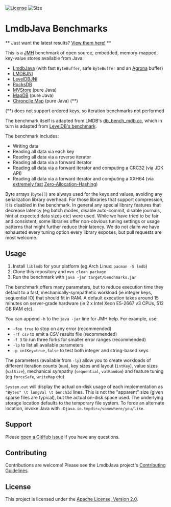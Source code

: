 [![License](https://img.shields.io/hexpm/l/plug.svg?maxAge=2592000)](http://www.apache.org/licenses/LICENSE-2.0.txt)
![Size](https://reposs.herokuapp.com/?path=lmdbjava/benchmarks)

# LmdbJava Benchmarks

** Just want the latest results?
[View them here!](https://github.com/lmdbjava/benchmarks/blob/master/results/20160630/README.md) **

This is a [JMH](http://openjdk.java.net/projects/code-tools/jmh/) benchmark
of open source, embedded, memory-mapped, key-value stores available from Java:

* [LmdbJava](https://github.com/lmdbjava/lmdbjava) (with fast `ByteBuffer`, safe
  `ByteBuffer` and an [Agrona](https://github.com/real-logic/Agrona) buffer)
* [LMDBJNI](https://github.com/deephacks/lmdbjni)
* [LevelDBJNI](https://github.com/fusesource/leveldbjni)
* [RocksDB](http://rocksdb.org/)
* [MVStore](http://h2database.com/html/mvstore.html) (pure Java)
* [MapDB](http://www.mapdb.org/) (pure Java)
* [Chroncile Map](https://github.com/OpenHFT/Chronicle-Map) (pure Java) (**)

(**) does not support ordered keys, so iteration benchmarks not performed

The benchmark itself is adapted from LMDB's
[db_bench_mdb.cc](http://lmdb.tech/bench/microbench/db_bench_mdb.cc), which in
turn is adapted from
[LevelDB's benchmark](https://github.com/google/leveldb/blob/master/db/db_bench.cc).

The benchmark includes:

* Writing data
* Reading all data via each key
* Reading all data via a reverse iterator
* Reading all data via a forward iterator
* Reading all data via a forward iterator and computing a CRC32 (via JDK API)
* Reading all data via a forward iterator and computing a XXH64
  (via [extremely fast](https://github.com/benalexau/hash-bench)
  [Zero-Allocation-Hashing](https://github.com/OpenHFT/Zero-Allocation-Hashing))

Byte arrays (`byte[]`) are always used for the keys and values, avoiding any
serialization library overhead. For those libraries that support compression,
it is disabled in the benchmark. In general any special library features that
decrease latency (eg batch modes, disable auto-commit, disable journals,
hint at expected data sizes etc) were used. While we have tried to be fair and
consistent, some libraries offer non-obvious tuning settings or usage patterns
that might further reduce their latency. We do not claim we have exhausted
every tuning option every library exposes, but pull requests are most welcome.

## Usage

1. Install `liblmdb` for your platform (eg Arch Linux: `pacman -S lmdb`)
2. Clone this repository and `mvn clean package`
3. Run the benchmark with `java -jar target/benchmarks.jar`

The benchmark offers many parameters, but to reduce execution time they default
to a fast, mechanically-sympathetic workload (ie integer keys, sequential IO)
that should fit in RAM. A default execution takes around 15 minutes on
server-grade hardware (ie 2 x Intel Xeon E5-2667 v3 CPUs, 512 GB RAM etc).

You can append ``-h`` to the ``java -jar`` line for JMH help. For example, use:

  * ``-foe true`` to stop on any error (recommended)
  * ``-rf csv`` to emit a CSV results file (recommended)
  * ``-f 3`` to run three forks for smaller error ranges (recommended)
  * ``-lp`` to list all available parameters
  * ``-p intKey=true,false`` to test both integer and string-based keys

The parameters (available from `-lp`) allow you to create workloads of different
iteration counts (`num`), key sizes and layout (`intKey`), value sizes
(`valSize`), mechanical sympathy (`sequential`, `valRandom`) and feature tuning
(eg `forceSafe`, `writeMap` etc).

``System.out`` will display the actual on-disk usage of each implementation as
``"Bytes" \t longVal \t benchId`` lines. This is not the "apparent" size (given
sparse files are typical), but the actual on-disk space used. The underlying
storage location defaults to the temporary file system. To force an alternate
location, invoke Java with `-Djava.io.tmpdir=/somewhere/you/like`.

## Support

Please [open a GitHub issue](https://github.com/lmdbjava/benchmarks/issues)
if you have any questions.

## Contributing

Contributions are welcome! Please see the LmdbJava project's
[Contributing Guidelines](https://github.com/lmdbjava/lmdbjava/blob/master/CONTRIBUTING.md).

## License

This project is licensed under the
[Apache License, Version 2.0](http://www.apache.org/licenses/LICENSE-2.0.html).
